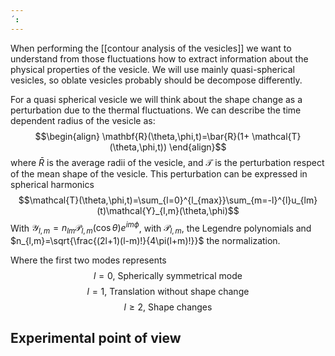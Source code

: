 ```yaml
---
´:
---
```

 When performing the [[contour analysis of the vesicles]] we want to understand from those fluctuations how to extract information about the physical properties of the vesicle.
We will use mainly quasi-spherical vesicles, so oblate vesicles probably should be decompose differently. 

For a quasi spherical vesicle we will think about the shape change as a perturbation due to the thermal fluctuations. We can describe the time dependent radius of the vesicle as:
$$\begin{align}
\mathbf{R}(\theta,\phi,t)=\bar{R}(1+ \mathcal{T}(\theta,\phi,t))
\end{align}$$
where $\bar{R}$ is the average radii of the vesicle, and $\mathcal{T}$ is the perturbation respect of the mean shape of the vesicle. This perturbation can be expressed in spherical harmonics
$$\mathcal{T}(\theta,\phi,t)=\sum_{l=0}^{l_{max}}\sum_{m=-l}^{l}u_{lm}(t)\mathcal{Y}_{l,m}(\theta,\phi)$$
With $\mathcal{Y}_{l,m}=n_{lm}\mathcal{P}_{l,m}(\cos{\theta})e^{im\phi}$, with $\mathcal{P}_{l,m}$, the Legendre polynomials and $n_{l,m}=\sqrt{\frac{(2l+1)(l-m)!}{4\pi(l+m)!}}$
the normalization. 

Where the first two modes represents
$$l=0, \ \text{Spherically symmetrical mode}$$
$$l=1, \ \text{Translation without shape change}$$
$$l\geq 2, \ \text{Shape changes}$$
## Experimental point of view

